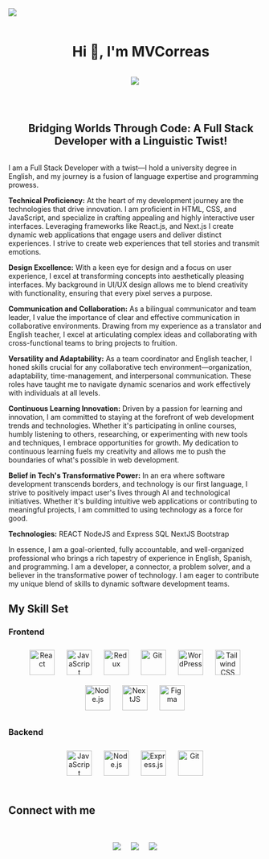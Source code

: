 
<!--horizontal divider(gradiant)-->
<img src="https://user-images.githubusercontent.com/73097560/115834477-dbab4500-a447-11eb-908a-139a6edaec5c.gif">

<!--h1 without bottom border-->
<div id="user-content-toc">
  <ul align="center">
    <summary><h1 style="display: inline-block">Hi 👋, I'm MVCorreas</h1></summary>
  </ul>
</div>

<p align="center">
  <a href="https://github.com/MVCorreas/readme-typing-svg"><img src="https://readme-typing-svg.herokuapp.com?font=Time+New+Roman&color=cyan&size=25&center=true&vCenter=true&width=600&height=100&lines=Maria+Victoria+Correas..&hearts;++;Full+Stack+Developer,;Passionate+Front-END+Developer,;English+Teacher+and+Translator,;Active+Learner/Researcher,;Love+to+keep+updated.."></a>
</p>


<br>


<!--h2 without bottom border-->
<div id="user-content-toc">
  <ul align="center">
    <summary><h2 style="display: inline-block">Bridging Worlds Through Code: A Full Stack Developer with a Linguistic Twist!
</h2></summary>
  </ul>
</div>

I am a Full Stack Developer with a twist—I hold a university degree in English, and my journey is a fusion of language expertise and programming prowess.

**Technical Proficiency:**
At the heart of my development journey are the technologies that drive innovation. I am proficient in HTML, CSS, and JavaScript, and specialize in crafting appealing and highly interactive user interfaces. Leveraging frameworks like React.js, and Next.js I create dynamic web applications that engage users and deliver distinct experiences. I strive to create web experiences that tell stories and transmit emotions.

**Design Excellence:**
With a keen eye for design and a focus on user experience, I excel at transforming concepts into aesthetically pleasing interfaces. My background in UI/UX design allows me to blend creativity with functionality, ensuring that every pixel serves a purpose. 

**Communication and Collaboration:**
As a bilingual communicator and team leader, I value the importance of clear and effective communication in collaborative environments. Drawing from my experience as a translator and English teacher, I excel at articulating complex ideas and collaborating with cross-functional teams to bring projects to fruition.

**Versatility and Adaptability:**
As a team coordinator and English teacher, I honed skills crucial for any collaborative tech environment—organization, adaptability, time-management, and interpersonal communication. These roles have taught me to navigate dynamic scenarios and work effectively with individuals at all levels.

**Continuous Learning Innovation:**
Driven by a passion for learning and innovation, I am committed to staying at the forefront of web development trends and technologies. Whether it's participating in online courses, humbly listening to others, researching, or experimenting with new tools and techniques, I embrace opportunities for growth. My dedication to continuous learning fuels my creativity and allows me to push the boundaries of what's possible in web development.

**Belief in Tech's Transformative Power:**
In an era where software development transcends borders, and technology is our first language, I strive to positively impact user's lives through AI and technological initiatives. Whether it's building intuitive web applications or contributing to meaningful projects, I am committed to using technology as a force for good.

**Technologies:**
REACT
NodeJS and Express
SQL
NextJS
Bootstrap


In essence, I am a goal-oriented, fully accountable, and well-organized professional who brings a rich tapestry of experience in English, Spanish, and programming. I am a developer, a connector, a problem solver, and a believer in the transformative power of technology. I am eager to contribute my unique blend of skills to dynamic software development teams.

 


## My Skill Set  

### Frontend  
<div align="center">  
<a href="https://reactjs.org/" target="_blank"><img style="margin: 10px" src="https://profilinator.rishav.dev/skills-assets/react-original-wordmark.svg" alt="React" height="50" /></a>  
<a href="https://www.javascript.com/" target="_blank"><img style="margin: 10px" src="https://profilinator.rishav.dev/skills-assets/javascript-original.svg" alt="JavaScript" height="50" /></a>  
<a href="https://redux.js.org/" target="_blank"><img style="margin: 10px" src="https://profilinator.rishav.dev/skills-assets/redux-original.svg" alt="Redux" height="50" /></a>  
<a href="https://github.com/" target="_blank"><img style="margin: 10px" src="https://profilinator.rishav.dev/skills-assets/git-scm-icon.svg" alt="Git" height="50" /></a>  
<a href="https://wordpress.com/" target="_blank"><img style="margin: 10px" src="https://profilinator.rishav.dev/skills-assets/wordpress.png" alt="WordPress" height="50" /></a>  
<a href="https://www.tailwindcss.com/" target="_blank"><img style="margin: 10px" src="https://profilinator.rishav.dev/skills-assets/tailwindcss.svg" alt="Tailwind CSS" height="50" /></a>  
<a href="https://nodejs.org/" target="_blank"><img style="margin: 10px" src="https://profilinator.rishav.dev/skills-assets/nodejs-original-wordmark.svg" alt="Node.js" height="50" /></a>  
<a href="https://nextjs.org/" target="_blank"><img style="margin: 10px" src="https://profilinator.rishav.dev/skills-assets/nextjs.png" alt="NextJS" height="50" /></a>  
<a href="https://www.figma.com/" target="_blank"><img style="margin: 10px" src="https://profilinator.rishav.dev/skills-assets/figma-icon.svg" alt="Figma" height="50" /></a>  
</div>


### Backend  
<div align="center">  
<a href="https://www.javascript.com/" target="_blank"><img style="margin: 10px" src="https://profilinator.rishav.dev/skills-assets/javascript-original.svg" alt="JavaScript" height="50" /></a>  
<a href="https://nodejs.org/" target="_blank"><img style="margin: 10px" src="https://profilinator.rishav.dev/skills-assets/nodejs-original-wordmark.svg" alt="Node.js" height="50" /></a>  
<a href="https://expressjs.com/" target="_blank"><img style="margin: 10px" src="https://profilinator.rishav.dev/skills-assets/express-original-wordmark.svg" alt="Express.js" height="50" /></a>  
<a href="https://github.com/" target="_blank"><img style="margin: 10px" src="https://profilinator.rishav.dev/skills-assets/git-scm-icon.svg" alt="Git" height="50" /></a>  
</div>

<br/>  

  
## Connect with me  
<div align="center">
<Br>
<p align="center">
<a href="https://www.linkedin.com/in/mar%C3%ADa-victoria-correas-148049b2/" target="blank"><img align="center" src="https://img.shields.io/badge/MariaVictoriaCorreas-0077B5?style=for-the-badge&logo=linkedin&logoColor=white" /></a> &nbsp;&nbsp;&nbsp;  <a href="mailto:mvcorreas@gmail.com" target="blank"><img align="center" src="https://img.shields.io/badge/correasmv@gmail.com-D14836?style=for-the-badge&logo=gmail&logoColor=white" /></a>    &nbsp;&nbsp;&nbsp;       <a href="https://www.github.com/MVCorreas" target="blank"><img align="center" src="https://img.shields.io/badge/MVCorreas-100000?style=for-the-badge&logo=github&logoColor=white" /></a>
</p>
  
<Br>
</div>
  
